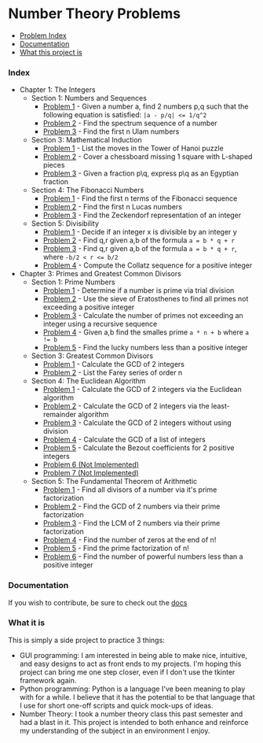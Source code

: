Number Theory Problems
======================

- [Problem Index][index]
- [Documentation][documentation]
- [What this project is][what]

### Index ###

- Chapter 1: The Integers
  - Section 1: Numbers and Sequences
    - [Problem 1][1.1.1] - Given a number a, find 2 numbers p,q such that the
                           following equation is satisfied: `|a - p/q| <= 1/q^2`
    - [Problem 2][1.1.2] - Find the spectrum sequence of a number
    - [Problem 3][1.1.3] - Find the first n Ulam numbers
  - Section 3: Mathematical Induction
    - [Problem 1][1.3.1] - List the moves in the Tower of Hanoi puzzle
    - [Problem 2][1.3.2] - Cover a chessboard missing 1 square with L-shaped
                           pieces
    - [Problem 3][1.3.3] - Given a fraction p\q, express p\q as an Egyptian
                           fraction
  - Section 4: The Fibonacci Numbers
    - [Problem 1][1.4.1] - Find the first n terms of the Fibonacci sequence
    - [Problem 2][1.4.2] - Find the first n Lucas numbers
    - [Problem 3][1.4.3] - Find the Zeckendorf representation of an integer
  - Section 5: Divisibility
    - [Problem 1][1.5.1] - Decide if an integer x is divisible by an integer y
    - [Problem 2][1.5.2] - Find q,r given a,b of the formula `a = b * q + r`
    - [Problem 3][1.5.3] - Find q,r given a,b of the formula `a = b * q + r`,
                           where `-b/2 < r <= b/2`
    - [Problem 4][1.5.4] - Compute the Collatz sequence for a positive integer
- Chapter 3: Primes and Greatest Common Divisors
  - Section 1: Prime Numbers
    - [Problem 1][3.1.1] - Determine if a number is prime via trial division
    - [Problem 2][3.1.2] - Use the sieve of Eratosthenes to find all primes not
                           exceeding a positive integer
    - [Problem 3][3.1.3] - Calculate the number of primes not exceeding an
                           integer using a recursive sequence
    - [Problem 4][3.1.4] - Given a,b find the smalles prime `a * n + b` where
                           `a != b`
    - [Problem 5][3.1.5] - Find the lucky numbers less than a positive integer
  - Section 3: Greatest Common Divisors
    - [Problem 1][3.3.1] - Calculate the GCD of 2 integers
    - [Problem 2][3.3.2] - List the Farey series of order n
  - Section 4: The Euclidean Algorithm
    - [Problem 1][3.4.1] - Calculate the GCD of 2 integers via the Euclidean
                           algorithm
    - [Problem 2][3.4.2] - Calculate the GCD of 2 integers via the
                           least-remainder algorithm
    - [Problem 3][3.4.3] - Calculate the GCD of 2 integers without using
                           division
    - [Problem 4][3.4.4] - Calculate the GCD of a list of integers
    - [Problem 5][3.4.5] - Calculate the Bezout coefficients for 2 positive
                           integers
    - [Problem 6 (Not Implemented)][3.4.6]
    - [Problem 7 (Not Implemented)][3.4.7]
  - Section 5: The Fundamental Theorem of Arithmetic
    - [Problem 1][3.5.1] - Find all divisors of a number via it's prime
                           factorization
    - [Problem 2][3.5.2] - Find the GCD of 2 numbers via their prime
                           factorization
    - [Problem 3][3.5.3] - Find the LCM of 2 numbers via their prime
                           factorization
    - [Problem 4][3.5.4] - Find the number of zeros at the end of n!
    - [Problem 5][3.5.5] - Find the prime factorization of n!
    - [Problem 6][3.5.6] - Find the number of powerful numbers less than a
                           positive integer

### Documentation ###

If you wish to contribute, be sure to check out the [docs][docs]

### What it is ###

This is simply a side project to practice 3 things:
- GUI programming: I am interested in being able to make nice, intuitive, and
easy designs to act as front ends to my projects. I'm hoping this project can
bring me one step closer, even if I don't use the tkinter framework again.
- Python programming: Python is a language I've been meaning to play with for a
while. I believe that it has the potential to be that language that I use for
short one-off scripts and quick mock-ups of ideas.
- Number Theory: I took a number theory class this past semester and had a blast
in it. This project is intended to both enhance and reinforce my understanding
of the subject in an environment I enjoy.

[index]: #index
[documentation]: #documentation
[what]: #what-it-is
[1.1.1]: chapter1/section1/problem1
[1.1.2]: chapter1/section1/problem2
[1.1.3]: chapter1/section1/problem3
[1.3.1]: chapter1/section3/problem1
[1.3.2]: chapter1/section3/problem2
[1.3.3]: chapter1/section3/problem3
[1.4.1]: chapter1/section4/problem1
[1.4.2]: chapter1/section4/problem2
[1.4.3]: chapter1/section4/problem3
[1.5.1]: chapter1/section5/problem1
[1.5.2]: chapter1/section5/problem2
[1.5.3]: chapter1/section5/problem3
[1.5.4]: chapter1/section5/problem4
[3.1.1]: chapter3/section1/problem1
[3.1.2]: chapter3/section1/problem2
[3.1.3]: chapter3/section1/problem3
[3.1.4]: chapter3/section1/problem4
[3.1.5]: chapter3/section1/problem5
[3.3.1]: chapter3/section3/problem1
[3.3.2]: chapter3/section3/problem2
[3.4.1]: chapter3/section4/problem1
[3.4.2]: chapter3/section4/problem2
[3.4.3]: chapter3/section4/problem3
[3.4.4]: chapter3/section4/problem4
[3.4.5]: chapter3/section4/problem5
[3.4.6]: chapter3/section4/problem6
[3.4.7]: chapter3/section4/problem7
[3.5.1]: chapter3/section5/problem1
[3.5.2]: chapter3/section5/problem2
[3.5.3]: chapter3/section5/problem3
[3.5.4]: chapter3/section5/problem4
[3.5.5]: chapter3/section5/problem5
[3.5.6]: chapter3/section5/problem6
[docs]: Docs
